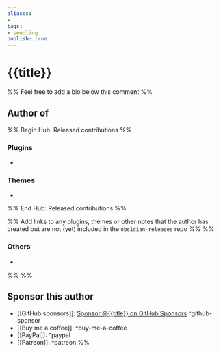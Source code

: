 ```yaml
---
aliases: 
- 
tags:
- seedling
publish: true
---
```


# {{title}}

<!-- - GitHub: [{{title}}](https://github.com/{{title}}/) ^github -->
<!-- - Website:  ^website%%  -->
<!-- - [[Publish sites|Publish site]]: ^publish -->

%% Feel free to add a bio below this comment %%


## Author of

%% Begin Hub: Released contributions %%

### Plugins

- 

### Themes

- 

%% End Hub: Released contributions %%  

%% Add links to any plugins, themes or other notes that the author has created but are not (yet) included in the `obsidian-releases` repo %%
%%

### Others

-

%%
%%
## Sponsor this author

- [[GitHub sponsors]]: [Sponsor @{{title}} on GitHub Sponsors](https://github.com/sponsors/{{title}}) ^github-sponsor
- [[Buy me a coffee]]: ^buy-me-a-coffee
- [[PayPal]]: ^paypal
- [[Patreon]]: ^patreon
%%

<!--
## Follow this author

- [[YouTube Channels|On YouTube]]: ^youtube
- Twitter: ^twitter
- ...
-->
